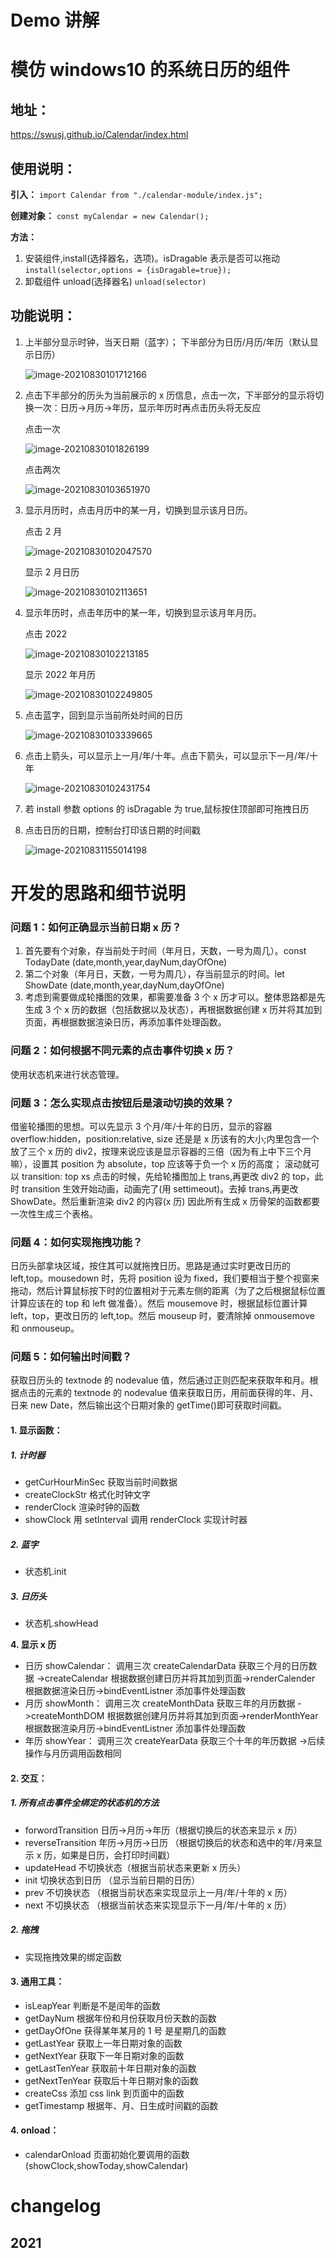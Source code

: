 # Demo 讲解

# 模仿 windows10 的系统日历的组件

## 地址：

https://swusj.github.io/Calendar/index.html

## 使用说明：

**引入：**
`import Calendar from "./calendar-module/index.js";`

**创建对象：**
`const myCalendar = new Calendar();`

**方法：**

1. 安装组件,install(选择器名，选项)。isDragable 表示是否可以拖动
   `install(selector,options = {isDragable=true});`
2. 卸载组件 unload(选择器名)
   `unload(selector)`

## 功能说明：

1. 上半部分显示时钟，当天日期（蓝字）；
   下半部分为日历/月历/年历（默认显示日历）

   ![image-20210830101712166](images/image-20210830101712166.png)

2. 点击下半部分的历头为当前展示的 x 历信息，点击一次，下半部分的显示将切换一次：日历->月历->年历，显示年历时再点击历头将无反应

   点击一次

   ![image-20210830101826199](images/image-20210830101826199.png)

   点击两次

   ![image-20210830103651970](images/image-20210830103651970.png)

3. 显示月历时，点击月历中的某一月，切换到显示该月日历。

   点击 2 月

   ![image-20210830102047570](images/image-20210830102047570.png)

   显示 2 月日历

   ![image-20210830102113651](images/image-20210830102113651.png)

4. 显示年历时，点击年历中的某一年，切换到显示该月年月历。

   点击 2022

   ![image-20210830102213185](images/image-20210830102213185.png)

   显示 2022 年月历

   ![image-20210830102249805](images/image-20210830102249805.png)

5. 点击蓝字，回到显示当前所处时间的日历

   ![image-20210830103339665](images/image-20210830103339665.png)

6. 点击上箭头，可以显示上一月/年/十年。点击下箭头，可以显示下一月/年/十年

   ![image-20210830102431754](images/image-20210830102431754.png)

7. 若 install 参数 options 的 isDragable 为 true,鼠标按住顶部即可拖拽日历

8. 点击日历的日期，控制台打印该日期的时间戳

   ![image-20210831155014198](images/image-20210831155014198.png)

# 开发的思路和细节说明

### 问题 1：如何正确显示当前日期 x 历？

1.  首先要有个对象，存当前处于时间（年月日，天数，一号为周几）。const TodayDate (date,month,year,dayNum,dayOfOne)
2.  第二个对象（年月日，天数，一号为周几），存当前显示的时间。let ShowDate (date,month,year,dayNum,dayOfOne)
3.  考虑到需要做成轮播图的效果，都需要准备 3 个 x 历才可以。整体思路都是先生成 3 个 x 历的数据（包括数据以及状态），再根据数据创建 x 历并将其加到页面，再根据数据渲染日历，再添加事件处理函数。

### 问题 2：如何根据不同元素的点击事件切换 x 历？

使用状态机来进行状态管理。

### 问题 3：怎么实现点击按钮后是滚动切换的效果？

借鉴轮播图的思想。可以先显示 3 个月/年/十年的日历，显示的容器 overflow:hidden，position:relative, size 还是是 x 历该有的大小;内里包含一个放了三个 x 历的 div2，按理来说应该是显示容器的三倍（因为有上中下三个月嘛），设置其 position 为 absolute，top 应该等于负一个 x 历的高度； 滚动就可以 transition: top xs 点击的时候，先给轮播图加上 trans,再更改 div2 的 top，此时 transition 生效开始动画，动画完了(用 settimeout)。去掉 trans,再更改 ShowDate。然后重新渲染 div2 的内容(x 历) 因此所有生成 x 历骨架的函数都要一次性生成三个表格。

### 问题 4：如何实现拖拽功能？

日历头部拿块区域，按住其可以就拖拽日历。思路是通过实时更改日历的 left,top。mousedown 时，先将 position 设为 fixed，我们要相当于整个视窗来拖动，然后计算鼠标按下时的位置相对于元素左侧的距离（为了之后根据鼠标位置计算应该在的 top 和 left 做准备）。然后 mousemove 时，根据鼠标位置计算 left，top，更改日历的 left,top。然后 mouseup 时，要清除掉 onmousemove 和 onmouseup。

### 问题 5：如何输出时间戳？

获取日历头的 textnode 的 nodevalue 值，然后通过正则匹配来获取年和月。根据点击的元素的 textnode 的 nodevalue 值来获取日历，用前面获得的年、月、日来 new Date，然后输出这个日期对象的 getTime()即可获取时间戳。

#### 1. **显示函数：**

##### **1. 计时器**

- getCurHourMinSec 获取当前时间数据
- createClockStr 格式化时钟文字
- renderClock 渲染时钟的函数
- showClock 用 setInterval 调用 renderClock 实现计时器

##### 2. **蓝字**

- 状态机.init

##### **3. 日历头**

- 状态机.showHead

**4. 显示 x 历**

- 日历 showCalendar： 调用三次 createCalendarData 获取三个月的日历数据 ->createCalendar 根据数据创建日历并将其加到页面->renderCalender 根据数据渲染日历->bindEventListner 添加事件处理函数
- 月历 showMonth： 调用三次 createMonthData 获取三年的月历数据 ->createMonthDOM 根据数据创建月历并将其加到页面->renderMonthYear 根据数据渲染月历->bindEventListner 添加事件处理函数
- 年历 showYear： 调用三次 createYearData 获取三个十年的年历数据 ->后续操作与月历调用函数相同

#### 2. 交互：

##### 1. 所有点击事件全绑定的状态机的方法

- forwordTransition 日历->月历->年历（根据切换后的状态来显示 x 历）
- reverseTransition 年历->月历->日历 （根据切换后的状态和选中的年/月来显示 x 历，如果是日历，会打印时间戳）
- updateHead 不切换状态（根据当前状态来更新 x 历头）
- init 切换状态到日历 （显示当前日期的日历）
- prev 不切换状态 （根据当前状态来实现显示上一月/年/十年的 x 历）
- next 不切换状态 （根据当前状态来实现显示下一月/年/十年的 x 历）

##### 2. 拖拽

- 实现拖拽效果的绑定函数

#### 3. 通用工具：

- isLeapYear 判断是不是闰年的函数
- getDayNum 根据年份和月份获取月份天数的函数
- getDayOfOne 获得某年某月的 1 号 是星期几的函数
- getLastYear 获取上一年日期对象的函数
- getNextYear 获取下一年日期对象的函数
- getLastTenYear 获取前十年日期对象的函数
- getNextTenYear 获取后十年日期对象的函数
- createCss 添加 css link 到页面中的函数
- getTimestamp 根据年、月、日生成时间戳的函数

#### 4. onload：

- calendarOnload 页面初始化要调用的函数(showClock,showToday,showCalendar)

# changelog

## 2021
